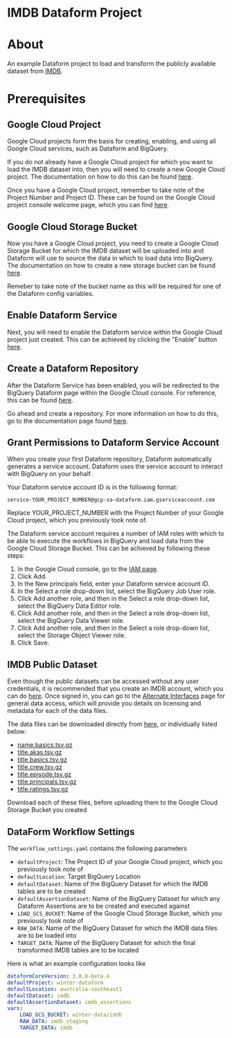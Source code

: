 # **IMDB Dataform Project**

# About

An example Dataform project to load and transform the publicly available dataset from [IMDB](https://imdb.com).

# Prerequisites

## Google Cloud Project

Google Cloud projects form the basis for creating, enabling, and using all Google Cloud services, such as Dataform and BigQuery.

If you do not already have a Google Cloud project for which you want to load the IMDB dataset into, then you will need to create a new Google Cloud project. The documentation on how to do this can be found [here](https://cloud.google.com/resource-manager/docs/creating-managing-projects#creating_a_project).

Once you have a Google Cloud project, remember to take note of the Project Number and Project ID. These can be found on the Google Cloud project console welcome page, which you can find [here](https://console.cloud.google.com/welcome).

## Google Cloud Storage Bucket

Now you have a Google Cloud project, you need to create a Google Cloud Storage Bucket for which the IMDB dataset will be uploaded into and Dataform will use to source the data in which to load data into BigQuery. The documentation on how to create a new storage bucket can be found [here](https://cloud.google.com/storage/docs/creating-buckets).

Remeber to take note of the bucket name as this will be required for one of the Dataform config variables.

## Enable Dataform Service

Next, you will need to enable the Dataform service within the Google Cloud project just created. This can be achieved by clicking the "Enable" button [here](https://console.cloud.google.com/marketplace/product/google/dataform.googleapis.com).

## Create a Dataform Repository

After the Dataform Service has been enabled, you will be redirected to the BigQuery Dataform page within the Google Cloud console. For reference, this can be found [here](https://console.cloud.google.com/bigquery/dataform).

Go ahead and create a repository. For more information on how to do this, go to the documentation page found [here](https://cloud.google.com/dataform/docs/create-repository).

## Grant Permissions to Dataform Service Account

When you create your first Dataform repository, Dataform automatically generates a service account. Dataform uses the service account to interact with BigQuery on your behalf.

Your Dataform service account ID is in the following format:

```
service-YOUR_PROJECT_NUMBER@gcp-sa-dataform.iam.gserviceaccount.com
```

Replace YOUR_PROJECT_NUMBER with the Project Number of your Google Cloud project, which you previously took note of.

The Dataform service account requires a number of IAM roles with which to be able to execute the workflows in BigQuery and load data from the Google Cloud Storage Bucket. This can be achieved by following these steps:

1. In the Google Cloud console, go to the [IAM page](https://console.cloud.google.com/iam-admin).
2. Click Add.
3. In the New principals field, enter your Dataform service account ID.
4. In the Select a role drop-down list, select the BigQuery Job User role.
5. Click Add another role, and then in the Select a role drop-down list, select the BigQuery Data Editor role.
6. Click Add another role, and then in the Select a role drop-down list, select the BigQuery Data Viewer role.
7. Click Add another role, and then in the Select a role drop-down list, select the Storage Object Viewer role.
8. Click Save.

## IMDB Public Dataset

Even though the public datasets can be accessed without any user credentials, it is recommended that you create an IMDB account, which you can do [here](https://contribute.imdb.com/dataset). Once signed in, you can go to the [Alternate Interfaces](http://www.imdb.com/interfaces) page for general data access, which will provide you details on licensing and metadata for each of the data files.

The data files can be downloaded directly from [here](https://datasets.imdbws.com/), or individually listed below:

-   [name.basics.tsv.gz](https://datasets.imdbws.com/name.basics.tsv.gz)
-   [title.akas.tsv.gz](https://datasets.imdbws.com/title.akas.tsv.gz)
-   [title.basics.tsv.gz](https://datasets.imdbws.com/title.basics.tsv.gz)
-   [title.crew.tsv.gz](https://datasets.imdbws.com/title.crew.tsv.gz)
-   [title.episode.tsv.gz](https://datasets.imdbws.com/title.episode.tsv.gz)
-   [title.principals.tsv.gz](https://datasets.imdbws.com/title.principals.tsv.gz)
-   [title.ratings.tsv.gz](https://datasets.imdbws.com/title.ratings.tsv.gz)

Download each of these files, before uploading them to the Google Cloud Storage Bucket you created

## DataForm Workflow Settings

The `workflow_settings.yaml` contains the following parameters

-   `defaultProject`: The Project ID of your Google Cloud project, which you previously took note of
-   `defaultLocation`: Target BigQuery Location
-   `defaultDataset`: Name of the BigQuery Dataset for which the IMDB tables are to be created
-   `defaultAssertionDataset`: Name of the BigQuery Dataset for which any Dataform Assertions are to be created and executed against
-   `LOAD_GCS_BUCKET`: Name of the Google Cloud Storage Bucket, which you previously took note of
-   `RAW_DATA`: Name of the BigQuery Dataset for which the IMDB data files are to be loaded into
-   `TARGET_DATA`: Name of the BigQuery Dataset for which the final transformed IMDB tables are to be located

Here is what an example configuration looks like

```yaml
dataformCoreVersion: 3.0.0-beta.4
defaultProject: winter-dataform
defaultLocation: australia-southeast1
defaultDataset: imdb
defaultAssertionDataset: imdb_assertions
vars:
    LOAD_GCS_BUCKET: winter-data/imdb
    RAW_DATA: imdb_staging
    TARGET_DATA: imdb
```
